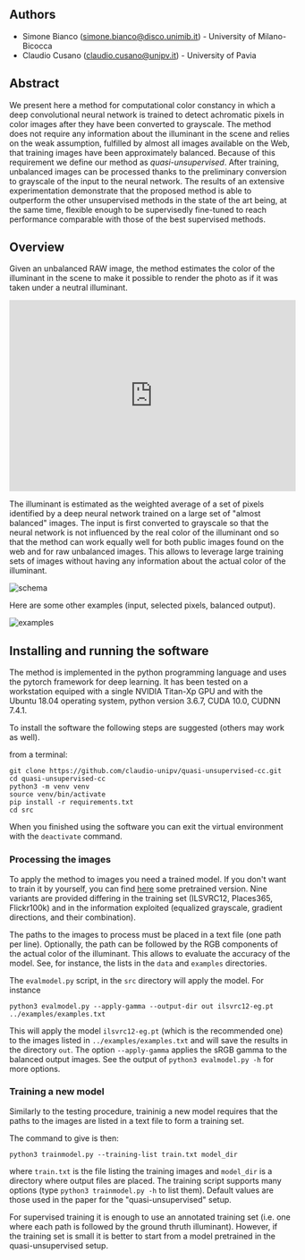 ## Authors

- Simone Bianco ([simone.bianco@disco.unimib.it](mailto:simone.bianco@disco.unimib.it)) - University of Milano-Bicocca<br>
- Claudio Cusano ([claudio.cusano@unipv.it](mailto:claudio.cusano@unipv.it)) - University of Pavia<br>

## Abstract

We present here a method for computational color constancy in which a deep convolutional neural network is trained to detect 
achromatic pixels in color images after they have been converted to grayscale.
The method does not require any information about the illuminant in the scene
and relies on the weak assumption, fulfilled by almost all images available on the Web, that training images have been approximately balanced.
Because of this requirement we define our method as *quasi-unsupervised*. 
After training, unbalanced images can be processed thanks to the preliminary conversion to grayscale of the input to the neural 
network.
The results of an extensive experimentation demonstrate that the proposed method is able to outperform the other unsupervised 
methods in the state of the art being, at the  same  time, flexible enough to be supervisedly fine-tuned to reach performance 
comparable with those of the best supervised methods.

## Overview

Given an unbalanced RAW image, the method estimates the color of the illuminant in the scene to make it possible to render the photo as if it was taken under a neutral illuminant.

<p align="center">
<iframe frameborder="0" class="juxtapose" width="512" height="342" src="https://cdn.knightlab.com/libs/juxtapose/latest/embed/index.html?uid=8f3344e4-3acb-11e9-9dba-0edaf8f81e27"></iframe>
</p>

The illuminant is estimated as the weighted average of a set of pixels identified by a deep neural network trained on a large set 
of "almost balanced" images. The input is first converted to grayscale so that the neural network is not influenced by the real 
color of the illuminant ond so that the method can work equally well for both public images found on the web and for raw unbalanced images. This allows to leverage large training sets of images without having any information about the actual color of the illuminant.

![schema](https://raw.githubusercontent.com/claudio-unipv/quasi-unsupervised-cc/master/docs/schema.png)

Here are some other examples (input, selected pixels, balanced output).

![examples](https://raw.githubusercontent.com/claudio-unipv/quasi-unsupervised-cc/master/docs/examples-test-h.jpg)



## Installing and running the software

The method is implemented in the python programming language and uses the pytorch framework for deep learning.
It has been tested on a workstation equiped with a single NVIDIA Titan-Xp GPU and with the Ubuntu 18.04 operating system,
python version 3.6.7, CUDA 10.0, CUDNN 7.4.1.

To install the software the following steps are suggested (others may work as well).

from a terminal:
```
git clone https://github.com/claudio-unipv/quasi-unsupervised-cc.git
cd quasi-unsupervised-cc
python3 -m venv venv
source venv/bin/activate
pip install -r requirements.txt
cd src
```

When you finished using the software you can exit the virtual environment with the `deactivate` command.


### Processing the images

To apply the method to images you need a trained model.  If you don't
want to train it by yourself, you can find
[here](https://drive.google.com/drive/folders/1WYXCK-6rY4fxLnpXkJDd6h0-Dof_CLLG?usp=sharing)
some pretrained version.  Nine variants are provided differing in the
training set (ILSVRC12, Places365, Flickr100k) and in the information
exploited (equalized grayscale, gradient directions, and their
combination).

The paths to the images to process must be placed in a text
file (one path per line).  Optionally, the path can be followed by the
RGB components of the actual color of the illuminant.  This allows to
evaluate the accuracy of the model.  See, for instance, the lists in
the `data` and `examples` directories.

The `evalmodel.py` script, in the `src` directory will apply the model.  For instance

```
python3 evalmodel.py --apply-gamma --output-dir out ilsvrc12-eg.pt ../examples/examples.txt
```

This will apply the model `ilsvrc12-eg.pt` (which is the recommended
one) to the images listed in `../examples/examples.txt` and will save
the results in the directory `out`.  The option `--apply-gamma`
applies the sRGB gamma to the balanced output images.  See the output
of `python3 evalmodel.py -h` for more options.


### Training a new model

Similarly to the testing procedure, traininig a new model requires 
that the paths to the images are listed in a text file to form a training set.

The command to give is then:
``` 
python3 trainmodel.py --training-list train.txt model_dir
```
where `train.txt` is the file listing the training images and `model_dir` is a directory
where output files are placed.  The training script supports many options (type
`python3 trainmodel.py -h` to list them).  Default values are those used in the paper
for the "quasi-unsupervised" setup.

For supervised training it is enough to use an annotated training set (i.e. one where each
path is followed by the ground thruth illuminant).  However, if the training set is small
it is better to start from a model pretrained in the quasi-unsupervised setup. 
